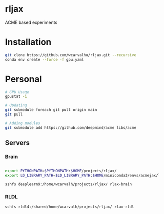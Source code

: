 # rljax
ACME based experiments


# Installation 

```bash
git clone https://github.com/wcarvalho/rljax.git --recursive
conda env create --force -f gpu.yaml
```

# Personal

```bash
# GPU Usage
gpustat -i

# Updating
git submodule foreach git pull origin main
git pull

# Adding modules
git submodule add https://github.com/deepmind/acme libs/acme
```



## Servers

### Brain
```bash

export PYTHONPATH=$PYTHONPATH:$HOME/projects/rljax/
export LD_LIBRARY_PATH=$LD_LIBRARY_PATH:$HOME/miniconda3/envs/acmejax/lib/

sshfs deeplearn9:/home/wcarvalh/projects/rljax/ rlax-brain
```


### RLDL
```bash
sshfs rldl4:/shared/home/wcarvalh/projects/rljax/ rlax-rldl
```

